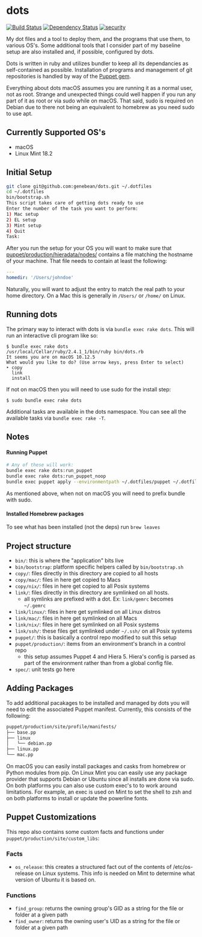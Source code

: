 # dots

[![Build Status](https://travis-ci.com/genebean/dots.svg?branch=master)](https://travis-ci.com/genebean/dots)
[![Dependency Status](https://gemnasium.com/badges/github.com/genebean/dots.svg)](https://gemnasium.com/github.com/genebean/dots)
[![security](https://hakiri.io/github/genebean/dots/master.svg)](https://hakiri.io/github/genebean/dots/master)

My dot files and a tool to deploy them, and the programs that use them, to
various OS's. Some additional tools that I consider part of my baseline setup
are also installed and, if possible, configured by dots.

Dots is written in ruby and utilizes bundler to keep all its dependancies
as self-contained as possible. Installation of programs and management of git
repositories is handled by way of the
[Puppet gem](https://rubygems.org/gems/puppet).

Everything about dots macOS assumes you are running it as a normal user,
not as root. Strange and unexpected things could well happen if you run any part
of it as root or via sudo while on macOS. That said, sudo is required on Debian
due to there not being an equivalent to homebrew as you need sudo to use apt.


## Currently Supported OS's

* macOS
* Linux Mint 18.2


## Initial Setup

```bash
git clone git@github.com:genebean/dots.git ~/.dotfiles
cd ~/.dotfiles
bin/bootstrap.sh
This script takes care of getting dots ready to use
Enter the number of the task you want to perform:
1) Mac setup
2) EL setup
3) Mint setup
4) Quit
Task:
```

After you run the setup for your OS you will want to make sure that
[puppet/production/hieradata/nodes/](puppet/production/hieradata/nodes/)
contains a file matching the hostname of your machine. That file needs to
contain at least the following:

```yaml
---
homedir: '/Users/johndoe'
```

Naturally, you will want to adjust the entry to match the real path to your
home directory. On a Mac this is generally in `/Users/` or `/home/` on Linux.


## Running dots

The primary way to interact with dots is via `bundle exec rake dots`.
This will run an interactive cli program like so:

```
$ bundle exec rake dots
/usr/local/Cellar/ruby/2.4.1_1/bin/ruby bin/dots.rb
It seems you are on macOS 10.12.5
What would you like to do? (Use arrow keys, press Enter to select)
‣ copy
  link
  install
```

If not on macOS then you will need to use sudo for the install step:

```
$ sudo bundle exec rake dots
```

Additional tasks are available in the
dots namespace. You can see all the available tasks via
`bundle exec rake -T`.


## Notes

#### Running Puppet

```bash
# Any of these will work:
bundle exec rake dots:run_puppet
bundle exec rake dots:run_puppet_noop
bundle exec puppet apply --environmentpath ~/.dotfiles/puppet ~/.dotfiles/puppet/production/manifests/site.pp
```

As mentioned above, when not on macOS you will need to prefix bundle with sudo.


#### Installed Homebrew packages

To see what has been installed (not the deps) run `brew leaves`


## Project structure

* `bin/`: this is where the "application" bits live
* `bin/bootstrap`: platform specific helpers called by `bin/bootstrap.sh`
* `copy/`: files directly in this directory are copied to all hosts
* `copy/mac/`: files in here get copied to Macs
* `copy/nix/`: files in here get copied to all Posix systems
* `link/`: files directly in this directory are symlinked on all hosts.
  * all symlinks are prefixed with a dot. Ex: `link/gemrc` becomes `~/.gemrc`
* `link/linux/`: files in here get symlinked on all Linux distros
* `link/mac/`: files in here get symlinked on all Macs
* `link/nix/`: files in here get symlinked on all Posix systems
* `link/ssh/`: these files get symlinked under `~/.ssh/` on all Posix systems
* `puppet/`: this is basically a control repo modified to suit this setup
* `puppet/production/`: items from an environment's branch in a control repo
  * this setup assumes Puppet 4 and Hiera 5. Hiera's config is parsed as part of
    the environment rather than from a global config file.
* `spec/`: unit tests go here


## Adding Packages

To add additional pacakages to be installed and managed by dots you will need to
edit the associated Puppet manifest. Currently, this consists of the following:

```bash
puppet/production/site/profile/manifests/
├── base.pp
├── linux
│   └── debian.pp
├── linux.pp
└── mac.pp
```

On macOS you can easily install packages and casks from homebrew or Python
modules from pip. On Linux Mint you can easily use any package provider
that supports Debian or Ubuntu since all installs are done via sudo. On both
platforms you can also use custom exec's to to work around limitations. For
example, an exec is used on Mint to set the shell to zsh and on both platforms
to install or update the powerline fonts.


## Puppet Customizations

This repo also contains some custom facts and functions under
`puppet/production/site/custom_libs`:

### Facts

* `os_release`: this creates a structured fact out of the contents of
  /etc/os-release on Linux systems. This info is needed on Mint to determine
  what version of Ubuntu it is based on.

### Functions

* `find_group`: returns the owning group's GID as a string for the file or
  folder at a given path
* `find_owner`: returns the owning user's UID as a string for the file or
  folder at a given path
